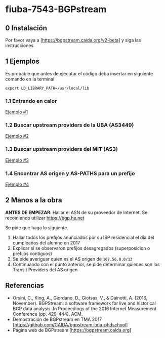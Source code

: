 # fiuba-7543-BGPstream

## 0 Instalación

Por favor vaya a [https://bgpstream.caida.org/v2-beta] y siga las instrucciones

## 1 Ejemplos

Es probable que antes de ejecutar el código deba insertar en siguiente comando en la terminal

```
export LD_LIBRARY_PATH=/usr/local/lib
```

### 1.1 Entrando en calor

[Ejemplo #1](../blob/master/ejemplo_1.py)

### 1.2 Buscar upstream providers de la UBA (AS3449)

[Ejemplo #2](../blob/master/ejemplo_2.py)

### 1.3 Buscar upstream providers del MIT (AS3)

[Ejemplo #3](../blob/master/ejemplo_3.py)

### 1.4 Encontrar AS origen y AS-PATHS para un prefijo

[Ejemplo #4](../blob/master/ejemplo_4.py)

## 2 Manos a la obra

**ANTES DE EMPEZAR**: Hallar el ASN de su proveedor de Internet. Se recomiendo utilizar https://bgp.he.net

Se pide que haga lo siguiente
1. Hallar todos los prefijos anunciados por su ISP residencial el día del cumpleaños del alumno en 2017
2. Explicar si se observaron prefijos desagregados (superposicion o prefijos contiguos)
3. Se pide averiguar quien es el AS origen de ```167.56.0.0/13```
4. Continuando con el punto anterior, se pide determinar quienes son los Transit Providers del AS origen

## Referencias

* Orsini, C., King, A., Giordano, D., Giotsas, V., & Dainotti, A. (2016, November). BGPStream: a software framework for live and historical BGP data analysis. In Proceedings of the 2016 Internet Measurement Conference (pp. 429-444). ACM.
* Demostración de BGPstream en TMA 2017 [https://github.com/CAIDA/bgpstream-tma-phdschool]
* Página web de BGPstream [https://bgpstream.caida.org] 
